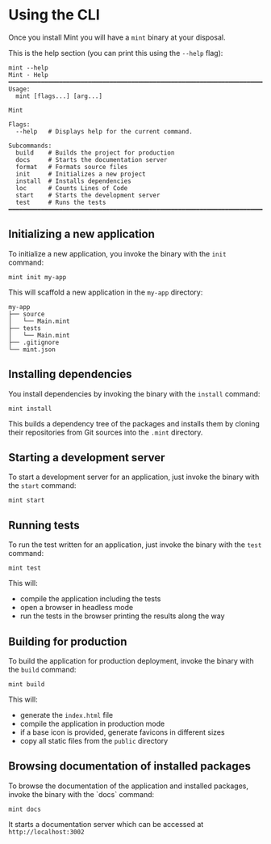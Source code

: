 # Using the CLI

Once you install Mint you will have a `mint` binary at your disposal.

This is the help section \(you can print this using the `--help` flag\):

```text
mint --help
Mint - Help
━━━━━━━━━━━━━━━━━━━━━━━━━━━━━━━━━━━━━━━━━━━━━━━━━━━━━━━━━━━━━━━━━━━━━━━━━━━━━━━━
Usage:
  mint [flags...] [arg...]

Mint

Flags:
  --help   # Displays help for the current command.

Subcommands:
  build    # Builds the project for production
  docs     # Starts the documentation server
  format   # Formats source files
  init     # Initializes a new project
  install  # Installs dependencies
  loc      # Counts Lines of Code
  start    # Starts the development server
  test     # Runs the tests
━━━━━━━━━━━━━━━━━━━━━━━━━━━━━━━━━━━━━━━━━━━━━━━━━━━━━━━━━━━━━━━━━━━━━━━━━━━━━━━━
```

## Initializing a new application

To initialize a new application, you invoke the binary with the `init` command:

```text
mint init my-app
```

This will scaffold a new application in the `my-app` directory:

```text
my-app
├── source
│   └── Main.mint
├── tests
│   └── Main.mint
├── .gitignore
└── mint.json
```

## Installing dependencies

You install dependencies by invoking the binary with the `install` command:

```text
mint install
```

This builds a dependency tree of the packages and installs them by cloning their repositories from Git sources into the `.mint` directory.

## Starting a development server

To start a development server for an application, just invoke the binary with the `start` command:

```text
mint start
```

## Running tests

To run the test written for an application, just invoke the binary with the `test` command:

```text
mint test
```

This will:

* compile the application including the tests
* open a browser in headless mode
* run the tests in the browser printing the results along the way

## Building for production

To build the application for production deployment, invoke the binary with the `build` command:

```text
mint build
```

This will:

* generate the `index.html` file
* compile the application in production mode
* if a base icon is provided, generate favicons in different sizes
* copy all static files from the `public` directory

## Browsing documentation of installed packages

To browse the documentation of the application and installed packages, invoke the binary with the \`docs\` command:

```text
mint docs
```

It starts a documentation server which can be accessed at `http://localhost:3002`

